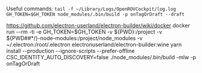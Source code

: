 Useful commands:
`tail -f ~/Library/Logs/OpenROVCockpit/log.log`
`GH_TOKEN=$GH_TOKEN node_modules/.bin/build -p onTagOrDraft --draft`

https://github.com/electron-userland/electron-builder/wiki/docker
docker run --rm -ti -e GH_TOKEN=$GH_TOKEN -v ${PWD}:/project -v ${PWD##*/}-node-modules:/project/node_modules -v ~/.electron:/root/.electron electronuserland/electron-builder:wine
 yarn install --production --ignore-scripts --prefer-offline
CSC_IDENTITY_AUTO_DISCOVERY=false ./node_modules/.bin/build -mlw -p onTagOrDraft